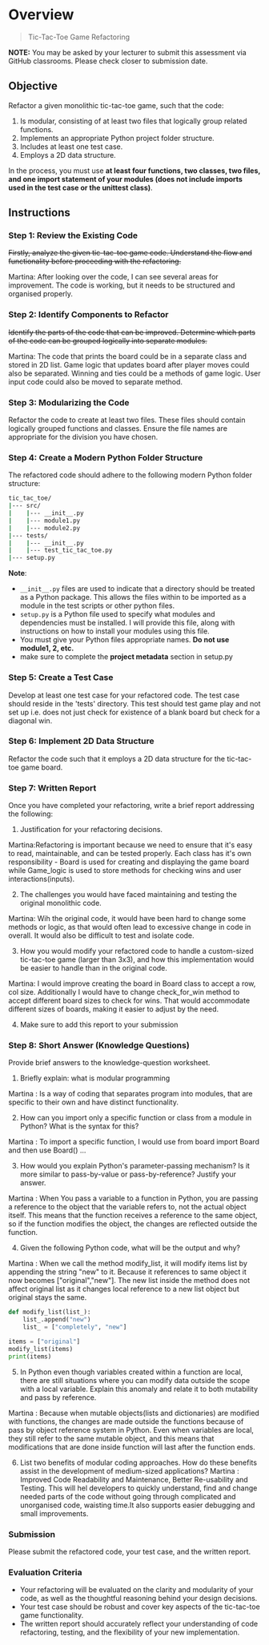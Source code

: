 # Overview

> Tic-Tac-Toe Game Refactoring

**NOTE:** You may be asked by your lecturer to submit this assessment via GitHub classrooms. Please check closer to submission date.

## Objective

Refactor a given monolithic tic-tac-toe game, such that the code:

1. Is modular, consisting of at least two files that logically group related functions.
2. Implements an appropriate Python project folder structure.
3. Includes at least one test case.
4. Employs a 2D data structure.

In the process, you must use **at least four functions, two classes, two files, and one import statement of your modules (does not include imports used in the test case or the unittest class)**.

## Instructions

### Step 1: Review the Existing Code

~~Firstly, analyze the given tic-tac-toe game code. Understand the flow and functionality before proceeding with the refactoring.~~

Martina: After looking over the code, I can see several areas for improvement. The code is working, but it needs to be structured and organised properly.

### Step 2: Identify Components to Refactor

~~Identify the parts of the code that can be improved. Determine which parts of the code can be grouped logically into separate modules.~~

Martina: The code that prints the board could be in a separate class and stored in 2D list. Game logic that updates board after player moves could also be separated. Winning and ties could be a methods of game logic. User input code could also be moved to separate method.

### Step 3: Modularizing the Code

Refactor the code to create at least two files. These files should contain logically grouped functions and classes. Ensure the file names are appropriate for the division you have chosen.

### Step 4: Create a Modern Python Folder Structure

The refactored code should adhere to the following modern Python folder structure:

```bash
tic_tac_toe/
|--- src/
|    |--- __init__.py
|    |--- module1.py
|    |--- module2.py
|--- tests/
|    |--- __init__.py
|    |--- test_tic_tac_toe.py
|--- setup.py
```

**Note**:

- `__init__.py` files are used to indicate that a directory should be treated as a Python package. This allows the files within to be imported as a module in the test scripts or other python files.
- `setup.py` is a Python file used to specify what modules and dependencies must be installed. I will provide this file, along with instructions on how to install your modules using this file.
- You must give your Python files appropriate names. **Do not use module1, 2, etc.**
- make sure to complete the **project metadata** section in setup.py

### Step 5: Create a Test Case

Develop at least one test case for your refactored code. The test case should reside in the 'tests' directory. This test should test game play and not set up i.e. does not just check for existence of a blank board but check for a diagonal win.

### Step 6: Implement 2D Data Structure

Refactor the code such that it employs a 2D data structure for the tic-tac-toe game board.

### Step 7: Written Report

Once you have completed your refactoring, write a brief report addressing the following:

1. Justification for your refactoring decisions.

Martina:Refactoring is important because we need to ensure that it's easy to read, maintainable, and can be tested properly. Each class has it's own responsibility - Board is used for creating and displaying the game board while Game_logic is used to store methods for checking wins and user interactions(inputs).

2. The challenges you would have faced maintaining and testing the original monolithic code.

Martina: Wih the original code, it would have been hard to change some methods or logic, as that would often lead to excessive change in code in overall. It would also be difficult to test and isolate code. 

3. How you would modify your refactored code to handle a custom-sized tic-tac-toe game (larger than 3x3), and how this implementation would be easier to handle than in the original code.

Martina: I would improve creating the board in Board class to accept a row, col size. Additionally I would have to change check_for_win method to accept different board sizes to check for wins. That would accommodate different sizes of boards, making it easier to adjust by the need.

4. Make sure to add this report to your submission

### Step 8: Short Answer (Knowledge Questions)

Provide brief answers to the knowledge-question worksheet.

1. Briefly explain: what is modular programming

Martina : Is a way of coding that separates program into modules, that are specific to their own and have distinct functionality. 

2. How can you import only a specific function or class from a module in Python? What is the syntax for this?

Martina : To import a specific function, I would use from board import Board and then use Board() ...

3. How would you explain Python's parameter-passing mechanism? Is it more similar to pass-by-value or pass-by-reference? Justify your answer.

Martina : When You pass a variable to a function in Python, you are passing a reference to the object that the variable refers to, not the actual object itself. This means that the function receives a reference to the same object, so if the function modifies the object, the changes are reflected outside the function.

4. Given the following Python code, what will be the output and why?

Martina : When we call the method modify_list, it will modify items list by appending the string "new" to it. Because it references to same object it now becomes ["original","new"]. The new list inside the method does not affect original list as it changes local reference to a new list object but original stays the same. 

   ```python
   def modify_list(list_):
       list_.append("new")
       list_ = ["completely", "new"]

   items = ["original"]
   modify_list(items)
   print(items)
   ```

5. In Python even though variables created within a function are local, there are still situations where you can modify data outside the scope with a local variable. Explain this anomaly and relate it to both mutability and pass by reference.

Martina : Because when mutable objects(lists and dictionaries) are modified with functions, the changes are made outside the functions because of pass by object reference system in Python. Even when variables are local, they still refer to the same mutable object, and this means that modifications that are done inside function will last after the function ends.

6. List two benefits of modular coding approaches. How do these benefits assist in the development of medium-sized applications?
Martina : Improved Code Readability and Maintenance, Better Re-usability and Testing.
This will hel developers to quickly understand, find and change needed parts of the code without going through complicated and unorganised code, waisting time.It also supports easier debugging and small improvements.

### Submission

Please submit the refactored code, your test case, and the written report.

### Evaluation Criteria

- Your refactoring will be evaluated on the clarity and modularity of your code, as well as the thoughtful reasoning behind your design decisions.
- Your test case should be robust and cover key aspects of the tic-tac-toe game functionality.
- The written report should accurately reflect your understanding of code refactoring, testing, and the flexibility of your new implementation.
